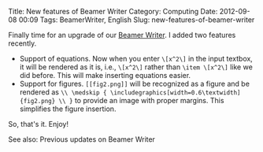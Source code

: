 Title: New features of Beamer Writer
Category: Computing
Date: 2012-09-08 00:09
Tags: BeamerWriter, English
Slug: new-features-of-beamer-writer

Finally time for an upgrade of our [Beamer Writer](http://lab.grapeot.me/beamer/). I added two features recently.

 * Support of  equations. Now when you enter `\[x^2\]` in the input textbox, it will be rendered as it is, i.e.,  `\[x^2\]` rather than `\item \[x^2\]` like we did before. This will make inserting equations easier.
 * Support for figures. `[[fig2.png]]` will be recognized as a figure and be rendered as `\\ \medskip { \includegraphics[width=0.6\textwidth]{fig2.png} \\ }` to provide an image with proper margins. This simplifies the figure insertion.

So, that's it. Enjoy!

See also: Previous updates on Beamer Writer